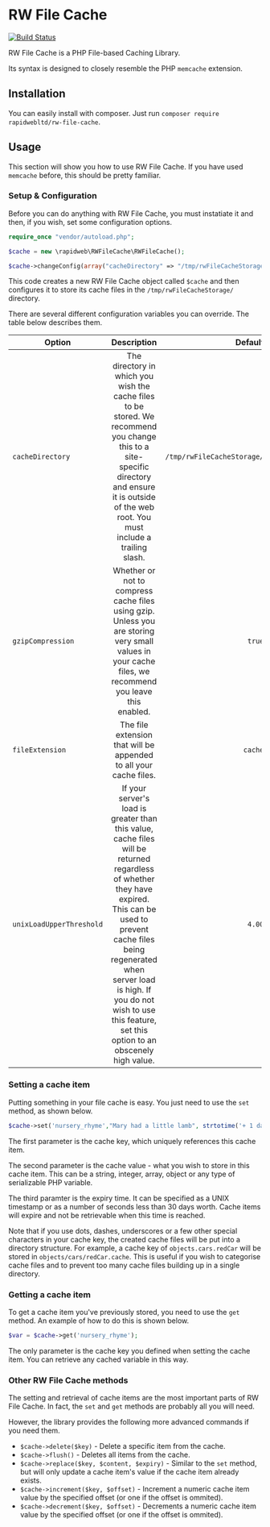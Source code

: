 # RW File Cache

[![Build Status](https://travis-ci.org/rapidwebltd/RW-File-Cache.svg?branch=master)](https://travis-ci.org/rapidwebltd/RW-File-Cache)

RW File Cache is a PHP File-based Caching Library.

Its syntax is designed to closely resemble the PHP `memcache` extension.

## Installation

You can easily install with composer. Just run `composer require rapidwebltd/rw-file-cache`.

## Usage

This section will show you how to use RW File Cache. If you have used `memcache` before, this should be pretty familiar.

### Setup & Configuration

Before you can do anything with RW File Cache, you must instatiate it and then, if you wish, set some configuration options.

```php
require_once "vendor/autoload.php";

$cache = new \rapidweb\RWFileCache\RWFileCache();

$cache->changeConfig(array("cacheDirectory" => "/tmp/rwFileCacheStorage/"));
```

This code creates a new RW File Cache object called `$cache` and then configures it to store its cache files in the `/tmp/rwFileCacheStorage/` directory.

There are several different configuration variables you can override. The table below describes them.

| Option        | Description           | Default  |
| ------------- |:-------------:| -----:|
| `cacheDirectory` | The directory in which you wish the cache files to be stored. We recommend you change this to a site-specific directory and ensure it is outside of the web root. You must include a trailing slash. | `/tmp/rwFileCacheStorage/` |
| `gzipCompression` | Whether or not to compress cache files using gzip. Unless you are storing very small values in your cache files, we recommend you leave this enabled. | `true` |
| `fileExtension` | The file extension that will be appended to all your cache files. | `cache` |
| `unixLoadUpperThreshold` | If your server's load is greater than this value, cache files will be returned regardless of whether they have expired. This can be used to prevent cache files being regenerated when server load is high. If you do not wish to use this feature, set this option to an obscenely high value. | `4.00` |

### Setting a cache item

Putting something in your file cache is easy. You just need to use the `set` method, as shown below.

```php
$cache->set('nursery_rhyme',"Mary had a little lamb", strtotime('+ 1 day'));
```

The first parameter is the cache key, which uniquely references this cache item. 

The second parameter is the cache value - what you wish to store in this cache item. This can be a string, integer, array, object or any type of serializable PHP variable.

The third paramter is the expiry time. It can be specified as a UNIX timestamp or as a number of seconds less than 30 days worth. Cache items will expire and not be retrievable when this time is reached.

Note that if you use dots, dashes, underscores or a few other special characters in your cache key, the created cache files will be put into a directory structure. For example, a cache key of `objects.cars.redCar` will be stored in `objects/cars/redCar.cache`. This is useful if you wish to categorise cache files and to prevent too many cache files building up in a single directory.

### Getting a cache item

To get a cache item you've previously stored, you need to use the `get` method. An example of how to do this is shown below.

```php
$var = $cache->get('nursery_rhyme');
```

The only parameter is the cache key you defined when setting the cache item. You can retrieve any cached variable in this way.

### Other RW File Cache methods

The setting and retrieval of cache items are the most important parts of RW File Cache. In fact, the `set` and `get` methods are probably all you will need.

However, the library provides the following more advanced commands if you need them.

* `$cache->delete($key)` - Delete a specific item from the cache.
* `$cache->flush()` - Deletes all items from the cache.
* `$cache->replace($key, $content, $expiry)` - Similar to the `set` method, but will only update a cache item's value if the cache item already exists.
* `$cache->increment($key, $offset)` - Increment a numeric cache item value by the specified offset (or one if the offset is ommited).
* `$cache->decrement($key, $offset)` - Decrements a numeric cache item value by the specified offset (or one if the offset is ommited).
